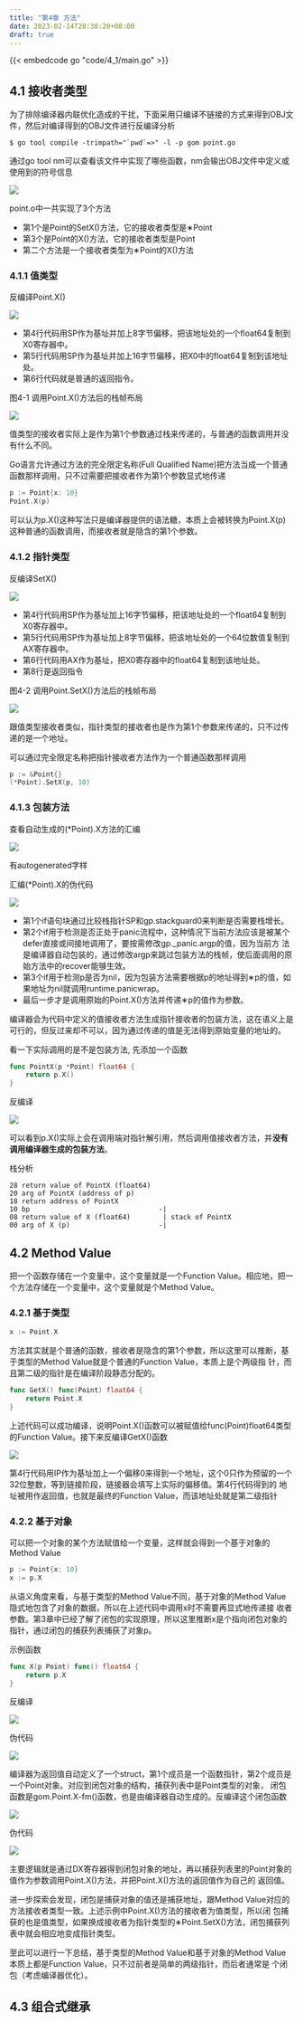 ```yaml
---
title: "第4章 方法"
date: 2023-02-14T20:38:20+08:00
draft: true
---
```


{{< embedcode go "code/4_1/main.go" >}}

## 4.1 接收者类型

为了排除编译器内联优化造成的干扰，下面采用只编译不链接的方式来得到OBJ文件，然后对编译得到的OBJ文件进行反编译分析

```shell
$ go tool compile -trimpath="`pwd`=>" -l -p gom point.go
```

通过go tool nm可以查看该文件中实现了哪些函数，nm会输出OBJ文件中定义或使用到的符号信息

![](https://res.weread.qq.com/wrepub/CB_3300047233_Figure-P107_6683.jpg)

point.o中一共实现了3个方法

- 第1个是Point的SetX()方法，它的接收者类型是∗Point
- 第3个是Point的X()方法，它的接收者类型是Point
- 第二个方法是一个接收者类型为∗Point的X()方法

### 4.1.1 值类型

反编译Point.X()

![](https://res.weread.qq.com/wrepub/CB_3300047233_Figure-P107_6693.jpg)

- 第4行代码用SP作为基址并加上8字节偏移，把该地址处的一个float64复制到X0寄存器中。
- 第5行代码用SP作为基址并加上16字节偏移，把X0中的float64复制到该地址处。
- 第6行代码就是普通的返回指令。

图4-1 调用Point.X()方法后的栈帧布局

![](https://res.weread.qq.com/wrepub/CB_3300047233_Figure-P108_6700.jpg)

值类型的接收者实际上是作为第1个参数通过栈来传递的，与普通的函数调用并没有什么不同。

Go语言允许通过方法的完全限定名称(Full Qualified Name)把方法当成一个普通函数那样调用，只不过需要把接收者作为第1个参数显式地传递

```go
p := Point{x: 10}
Point.X(p)
```

可以认为p.X()这种写法只是编译器提供的语法糖，本质上会被转换为Point.X(p)这种普通的函数调用，而接收者就是隐含的第1个参数。

### 4.1.2 指针类型

反编译SetX()

![](https://res.weread.qq.com/wrepub/CB_3300047233_Figure-P108_6718.jpg)

- 第4行代码用SP作为基址加上16字节偏移，把该地址处的一个float64复制到X0寄存器中。
- 第5行代码用SP作为基址加上8字节偏移，把该地址处的一个64位数值复制到AX寄存器中。
- 第6行代码用AX作为基址，把X0寄存器中的float64复制到该地址处。
- 第8行是返回指令

图4-2 调用Point.SetX()方法后的栈帧布局

![](https://res.weread.qq.com/wrepub/CB_3300047233_Figure-P109_6724.jpg)

跟值类型接收者类似，指针类型的接收者也是作为第1个参数来传递的，只不过传递的是一个地址。

可以通过完全限定名称把指针接收者方法作为一个普通函数那样调用

```go
p := &Point{}
(*Point).SetX(p, 10)
```

### 4.1.3 包装方法

查看自动生成的(*Point).X方法的汇编

![](https://res.weread.qq.com/wrepub/CB_3300047233_Figure-P110_6743.jpg)

有autogenerated字样

汇编(*Point).X的伪代码

![](https://res.weread.qq.com/wrepub/CB_3300047233_Figure-P110_6757.jpg)

- 第1个if语句块通过比较栈指针SP和gp.stackguard0来判断是否需要栈增长。
- 第2个if用于检测是否正处于panic流程中，这种情况下当前方法应该是被某个defer直接或间接地调用了，要按需修改gp._panic.argp的值，因为当前方
  法是编译器自动包装的，通过修改argp来跳过包装方法的栈帧，使后面调用的原始方法中的recover能够生效。
- 第3个if用于检测p是否为nil，因为包装方法需要根据p的地址得到∗p的值，如果地址为nil就调用runtime.panicwrap。
- 最后一步才是调用原始的Point.X()方法并传递∗p的值作为参数。

编译器会为代码中定义的值接收者方法生成指针接收者的包装方法，这在语义上是可行的，但反过来却不可以，因为通过传递的值是无法得到原始变量的地址的。

看一下实际调用的是不是包装方法, 先添加一个函数

```go
func PointX(p *Point) float64 {
	return p.X()
}
```

反编译

![](https://res.weread.qq.com/wrepub/CB_3300047233_Figure-P111_6785.jpg)

可以看到p.X()实际上会在调用端对指针解引用，然后调用值接收者方法，并**没有调用编译器生成的包装方法**。

栈分析

```
28 return value of PointX (float64)
20 arg of PointX (address of p)
18 return address of PointX
10 bp                                -|
08 return value of X (float64)        | stack of PointX
00 arg of X (p)                      -|
```

## 4.2 Method Value

把一个函数存储在一个变量中，这个变量就是一个Function Value。相应地，把一个方法存储在一个变量中，这个变量就是个Method Value。

### 4.2.1 基于类型

```go
x := Point.X
```

方法其实就是个普通的函数，接收者是隐含的第1个参数，所以这里可以推断，基于类型的Method Value就是个普通的Function Value，本质上是个两级指
针，而且第二级的指针是在编译阶段静态分配的。

```go
func GetX() func(Point) float64 {
	return Point.X
}
```

上述代码可以成功编译，说明Point.X()函数可以被赋值给func(Point)float64类型的Function Value。接下来反编译GetX()函数

![](https://res.weread.qq.com/wrepub/CB_3300047233_Figure-P113_6825.jpg)

第4行代码用IP作为基址加上一个偏移0来得到一个地址，这个0只作为预留的一个32位整数，等到链接阶段，链接器会填写上实际的偏移值。第4行代码得到的
地址被用作返回值，也就是最终的Function Value，而该地址处就是第二级指针

### 4.2.2 基于对象

可以把一个对象的某个方法赋值给一个变量，这样就会得到一个基于对象的Method Value

```go
p := Point{x: 10}
x := p.X
```

从语义角度来看，与基于类型的Method Value不同，基于对象的Method Value隐式地包含了对象的数据，所以在上述代码中调用x时不需要再显式地传递接
收者参数。第3章中已经了解了闭包的实现原理，所以这里推断x是个指向闭包对象的指针，通过闭包的捕获列表捕获了对象p。

示例函数

```go
func X(p Point) func() float64 {
	return p.X
}
```

反编译

![](https://res.weread.qq.com/wrepub/CB_3300047233_Figure-P114_6853.jpg)

伪代码

![](https://res.weread.qq.com/wrepub/CB_3300047233_Figure-P114_6861.jpg)

编译器为返回值自动定义了一个struct，第1个成员是一个函数指针，第2个成员是一个Point对象。对应到闭包对象的结构，捕获列表中是Point类型的对象，
闭包函数是gom.Point.X-fm()函数，也是由编译器自动生成的。反编译这个闭包函数

![](https://res.weread.qq.com/wrepub/CB_3300047233_Figure-P115_6874.jpg)

伪代码

![](https://res.weread.qq.com/wrepub/CB_3300047233_Figure-P115_6882.jpg)

主要逻辑就是通过DX寄存器得到闭包对象的地址，再以捕获列表里的Point对象的值作为参数调用Point.X()方法，并把Point.X()方法的返回值作为自己的
返回值。

进一步探索会发现，闭包是捕获对象的值还是捕获地址，跟Method Value对应的方法接收者类型一致。上述示例中Point.X()方法的接收者为值类型，所以闭
包捕获的也是值类型，如果换成接收者为指针类型的∗Point.SetX()方法，闭包捕获列表中就会相应地变成指针类型。

至此可以进行一下总结，基于类型的Method Value和基于对象的Method Value本质上都是Function Value，只不过前者是简单的两级指针，而后者通常是
个闭包（考虑编译器优化）。

## 4.3 组合式继承
